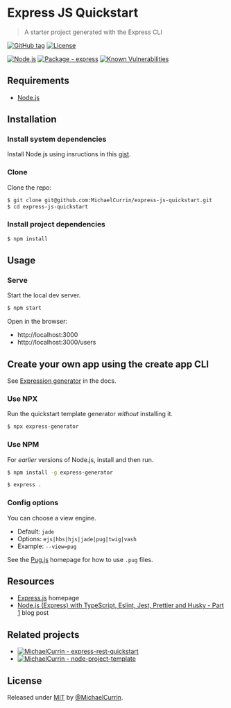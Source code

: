 # Express JS Quickstart
> A starter project generated with the Express CLI

[![GitHub tag](https://img.shields.io/github/tag/MichaelCurrin/express-js-quickstart?include_prereleases&sort=semver)](https://github.com/MichaelCurrin/express-js-quickstart/releases/)
[![License ](https://img.shields.io/badge/License-MIT-blue)](#license)

[![Node.js](https://img.shields.io/badge/Node.js->=12-blue?logo=node.js&logoColor=white)](https://nodejs.org)
[![Package - express](https://img.shields.io/github/package-json/dependency-version/MichaelCurrin/express-js-quickstart/express?logo=express&logoColor=white)](https://www.npmjs.com/package/express)
[![Known Vulnerabilities](https://snyk.io/test/github/MichaelCurrin/express-js-quickstart/badge.svg)](https://snyk.io/test/github/MichaelCurrin/express-js-quickstart)


## Requirements

- [Node.js](https://nodejs.org)


## Installation

### Install system dependencies

Install Node.js using insructions in this [gist](https://gist.github.com/MichaelCurrin/aa1fc56419a355972b96bce23f3bccba).

### Clone

Clone the repo:

```sh
$ git clone git@github.com:MichaelCurrin/express-js-quickstart.git
$ cd express-js-quickstart
```

### Install project dependencies

```sh
$ npm install
```


## Usage

### Serve

Start the local dev server.

```sh
$ npm start
```

Open in the browser:

- http://localhost:3000
- http://localhost:3000/users


## Create your own app using the create app CLI

See [Expression generator](https://expressjs.com/en/starter/generator.html) in the docs.

### Use NPX

Run the quickstart template generator _without_ installing it.

```sh
$ npx express-generator
```

### Use NPM

For _earlier_ versions of Node.js, install and then run.

```sh
$ npm install -g express-generator
```

```sh
$ express .
```

### Config options

You can choose a view engine.

- Default: `jade`
- Options: `ejs|hbs|hjs|jade|pug|twig|vash`
- Example: `--view=pug`

See the [Pug.js](https://pugjs.org/) homepage for how to use `.pug` files.


## Resources

- [Express.js](https://expressjs.com/) homepage
- [Node.js (Express) with TypeScript, Eslint, Jest, Prettier and Husky - Part 1](https://dev.to/ornio/node-js-express-with-typescript-eslint-jest-prettier-and-husky-part-1-1lin) blog post


## Related projects

- [![MichaelCurrin - express-rest-quickstart](https://img.shields.io/static/v1?label=MichaelCurrin&message=express-rest-quickstart&color=blue&logo=github)](https://github.com/MichaelCurrin/express-rest-quickstart)
- [![MichaelCurrin - node-project-template](https://img.shields.io/static/v1?label=MichaelCurrin&message=node-project-template&color=blue&logo=github)](https://github.com/MichaelCurrin/node-project-template)


## License

Released under [MIT](/LICENSE) by [@MichaelCurrin](https://github.com/MichaelCurrin).
